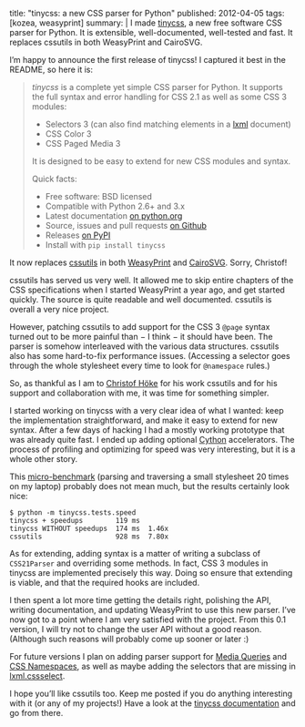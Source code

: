 title: "tinycss: a new CSS parser for Python"
published: 2012-04-05
tags: [kozea, weasyprint]
summary: |
    I made [tinycss](http://packages.python.org/tinycss/), a new free software
    CSS parser for Python. It is extensible, well-documented, well-tested
    and fast. It replaces cssutils in both WeasyPrint and CairoSVG.


I’m happy to announce the first release of tinycss!
I captured it best in the README, so here it is:

> *tinycss* is a complete yet simple CSS parser for Python. It supports the
> full syntax and error handling for CSS 2.1 as well as some CSS 3 modules:
>
> * Selectors 3 (can also find matching elements in a [lxml](http://lxml.de/)
>   document)
> * CSS Color 3
> * CSS Paged Media 3
>
> It is designed to be easy to extend for new CSS modules and syntax.
>
> Quick facts:
>
> * Free software: BSD licensed
> * Compatible with Python 2.6+ and 3.x
> * Latest documentation [on python.org](http://packages.python.org/tinycss/)
> * Source, issues and pull requests
>   [on Github](https://github.com/SimonSapin/tinycss/)
> * Releases [on PyPI](http://pypi.python.org/pypi/tinycss)
> * Install with `pip install tinycss`


It now replaces [cssutils](http://packages.python.org/cssutils/) in both
[WeasyPrint](http://weasyprint.org/) and [CairoSVG](http://cairosvg.org/).
Sorry, Christof!

cssutils has served us very well. It allowed me to skip entire chapters
of the CSS specifications when I started WeasyPrint a year ago, and get
started quickly. The source is quite readable and well documented.
cssutils is overall a very nice project.

However, patching cssutils to add support for the CSS 3 `@page` syntax
turned out to be more painful than − I think − it should have been.
The parser is somehow interleaved with the various data structures.
cssutils also has some hard-to-fix performance issues.
(Accessing a selector goes through the whole stylesheet every time to
look for `@namespace` rules.)

So, as thankful as I am to [Christof Höke](http://cthedot.de/) for his
work cssutils and for his support and collaboration with me, it was time
for something simpler.

I started working on tinycss with a very clear idea of what I wanted:
keep the implementation straightforward, and make it easy to extend for
new syntax. After a few days of hacking I had a mostly working prototype that
was already quite fast. I ended up adding optional
[Cython](http://cython.org/) accelerators. The process of profiling
and optimizing for speed was very interesting, but it is a whole other story.

This [micro-benchmark](
https://github.com/SimonSapin/tinycss/blob/master/tinycss/tests/speed.py)
(parsing and traversing a small stylesheet 20 times on my laptop)
probably does not mean much, but the results certainly look nice:

    $ python -m tinycss.tests.speed
    tinycss + speedups        119 ms
    tinycss WITHOUT speedups  174 ms  1.46x
    cssutils                  928 ms  7.80x

As for extending, adding syntax is a matter of writing a subclass of
`CSS21Parser` and overriding some methods. In fact, CSS 3 modules in
tinycss are implemented precisely this way. Doing so ensure that extending
is viable, and that the required hooks are included.

I then spent a lot more time getting the details right, polishing the API,
writing documentation, and updating WeasyPrint to use this new parser.
I’ve now got to a point where I am very satisfied with the project.
From this 0.1 version, I will try not to change the user API without a
good reason. (Although such reasons will probably come up sooner or later :)

For future versions I plan on adding parser support for
[Media Queries](http://www.w3.org/TR/css3-mediaqueries/) and
[CSS Namespaces](http://www.w3.org/TR/css3-namespace/), as well as maybe
adding the selectors that are missing in
[lxml.cssselect](http://lxml.de/cssselect.html).

I hope you’ll like cssutils too. Keep me posted if you do anything interesting
with it (or any of my projects!)
Have a look at the [tinycss documentation](
http://packages.python.org/tinycss/) and go from there.
